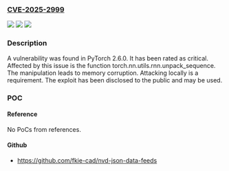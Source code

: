 ### [CVE-2025-2999](https://cve.mitre.org/cgi-bin/cvename.cgi?name=CVE-2025-2999)
![](https://img.shields.io/static/v1?label=Product&message=PyTorch&color=blue)
![](https://img.shields.io/static/v1?label=Version&message=%3D%202.6.0%20&color=brighgreen)
![](https://img.shields.io/static/v1?label=Vulnerability&message=Memory%20Corruption&color=brighgreen)

### Description

A vulnerability was found in PyTorch 2.6.0. It has been rated as critical. Affected by this issue is the function torch.nn.utils.rnn.unpack_sequence. The manipulation leads to memory corruption. Attacking locally is a requirement. The exploit has been disclosed to the public and may be used.

### POC

#### Reference
No PoCs from references.

#### Github
- https://github.com/fkie-cad/nvd-json-data-feeds

